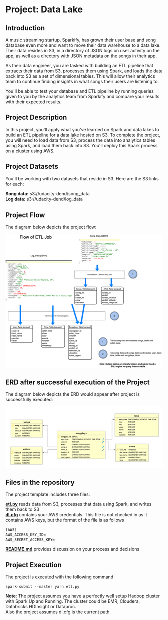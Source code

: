 # Project: Data Lake
## Introduction
A music streaming startup, Sparkify, has grown their user base and song database even more and want to move their data warehouse to a data lake. Their data resides in S3, in a directory of JSON logs on user activity on the app, as well as a directory with JSON metadata on the songs in their app.

As their data engineer, you are tasked with building an ETL pipeline that extracts their data from S3, processes them using Spark, and loads the data back into S3 as a set of dimensional tables. This will allow their analytics team to continue finding insights in what songs their users are listening to.

You'll be able to test your database and ETL pipeline by running queries given to you by the analytics team from Sparkify and compare your results with their expected results.

## Project Description
In this project, you'll apply what you've learned on Spark and data lakes to build an ETL pipeline for a data lake hosted on S3. To complete the project, you will need to load data from S3, process the data into analytics tables using Spark, and load them back into S3. You'll deploy this Spark process on a cluster using AWS.

## Project Datasets
You'll be working with two datasets that reside in S3. Here are the S3 links for each:

**Song data:** s3://udacity-dend/song_data <br>
**Log data:** s3://udacity-dend/log_data

## Project Flow
The diagram below depicts the project flow:

![Project Flow](images/Data-Lake-Flow.png)

## ERD after successful execution of the Project
The diagram below depicts the ERD would appear after project is successfully executed:

![Project Flow](images/Song_ERD.png)

## Files in the repository
The project template includes three files:

<ins>**etl.py**</ins> reads data from S3, processes that data using Spark, and writes them back to S3<br>
<ins>**dl.cfg**</ins> contains your AWS credentials. This file is not checked in as it contains AWS keys, but the format of the file is as follows<br>
<pre><code>[AWS]
AWS_ACCESS_KEY_ID= 
AWS_SECRET_ACCESS_KEY=</code></pre>
<ins>**README.md**</ins> provides discussion on your process and decisions<br>

## Project Execution
The project is executed with the following command

<pre><code>spark-submit --master yarn etl.py</code></pre>

**Note**: The project assumes you have a perfectly well setup Hadoop cluster with Spark Up and Running. The cluster could be EMR, Cloudera, Databricks HDInsight or Dataproc.<br>
Also the project assumes dl.cfg is the current path
